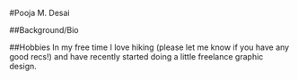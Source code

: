 
#Pooja M. Desai 

##Background/Bio

##Hobbies
In my free time I love hiking (please let me know if you have any good recs!) and have recently started doing a little freelance graphic design.